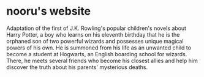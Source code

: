 # nooru's website
Adaptation of the first of J.K. Rowling's popular children's novels about Harry Potter, a boy who learns on his eleventh birthday that he is the orphaned son of two powerful wizards and possesses unique magical powers of his own. He is summoned from his life as an unwanted child to become a student at Hogwarts, an English boarding school for wizards. There, he meets several friends who become his closest allies and help him discover the truth about his parents' mysterious deaths.